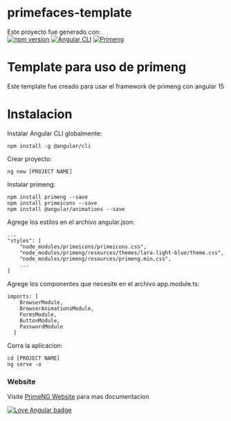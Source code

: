 # primefaces-template
Este proyecto fue generado con:
<br>
[![npm version](https://badge.fury.io/js/primeng.svg)](https://badge.fury.io/js/primeng)
[![Angular CLI](https://badgen.net/badge/angular/15.1.2/red)](https://badge.fury.io/js/primeng)
[![Primeng](https://badgen.net/badge/primeng/15.2.0/red)](https://badge.fury.io/js/primeng)

# Template para uso de primeng
Este template fue creado para usar el framework de primeng con angular 15

# Instalacion

Instalar Angular CLI globalmente:

```
npm install -g @angular/cli
```

Crear proyecto:

```
ng new [PROJECT NAME]
```

Instalar primeng:

```
npm install primeng --save
npm install primeicons --save
npm install @angular/animations --save
```

Agrege los estilos en el archivo angular.json:

```
...
"styles": [
    "node_modules/primeicons/primeicons.css",
    "node_modules/primeng/resources/themes/lara-light-blue/theme.css",
    "node_modules/primeng/resources/primeng.min.css",
    ...
]
```

Agrege los componentes que necesite en el archivo app.module.ts:

```
imports: [
    BrowserModule,
    BrowserAnimationsModule,
    FormsModule,
    ButtonModule,
    PasswordModule
  ]
```

Corra la aplicacion:

```
cd [PROJECT NAME]
ng serve -o
```

### Website

Visite [PrimeNG Website](https://www.primefaces.org/primeng/) para mas documentacion

[![Love Angular badge](https://img.shields.io/badge/angular-love-blue?logo=angular&angular=love)](https://www.github.com/angular/angular)

